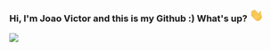 ### Hi, I'm Joao Victor and this is my Github :) What's up? <img src="https://raw.githubusercontent.com/ABSphreak/ABSphreak/master/gifs/Hi.gif" width="25px"> 

<img src="https://github-readme-stats.vercel.app/api?username=ovictorjo&&show_icons=true&title_color=ffffff&icon_color=bb2acf&text_color=daf7dc&bg_color=191919">

